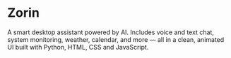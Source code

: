 # Zorin
A smart desktop assistant powered by AI. Includes voice and text chat, system monitoring, weather, calendar, and more — all in a clean, animated UI built with Python, HTML, CSS and JavaScript.
